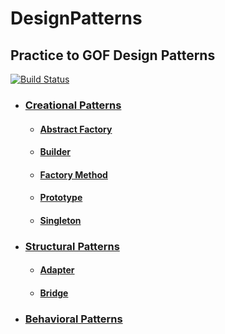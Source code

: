 # DesignPatterns

## Practice to GOF Design Patterns

[![Build Status](https://travis-ci.org/ISSuh/DesignPatterns.svg?branch=master)](https://travis-ci.org/ISSuh/DesignPatterns)

- ### [Creational Patterns](https://github.com/ISSuh/DesignPatterns/tree/master/src/CreationalPatterns)
  - #### [Abstract Factory](https://github.com/ISSuh/DesignPatterns/tree/master/src/CreationalPatterns/Abstract_Factory)
  - #### [Builder](https://github.com/ISSuh/DesignPatterns/tree/master/src/CreationalPatterns/Builder)
  - #### [Factory Method](https://github.com/ISSuh/DesignPatterns/tree/master/src/CreationalPatterns/Factory_Method)
  - #### [Prototype](https://github.com/ISSuh/DesignPatterns/tree/master/src/CreationalPatterns/Prototype)
  - #### [Singleton](https://github.com/ISSuh/DesignPatterns/tree/master/src/CreationalPatterns/Singleton)

- ### [Structural Patterns](https://github.com/ISSuh/DesignPatterns/tree/master/src/StructuralPatterns)
  - #### [Adapter](https://github.com/ISSuh/DesignPatterns/tree/master/src/StructuralPatterns/Adapter)
  - #### [Bridge](https://github.com/ISSuh/DesignPatterns/tree/master/src/StructuralPatterns/Bridge)

- ### [Behavioral Patterns](https://github.com/ISSuh/DesignPatterns/tree/master/src/BehavioralPatterns)
